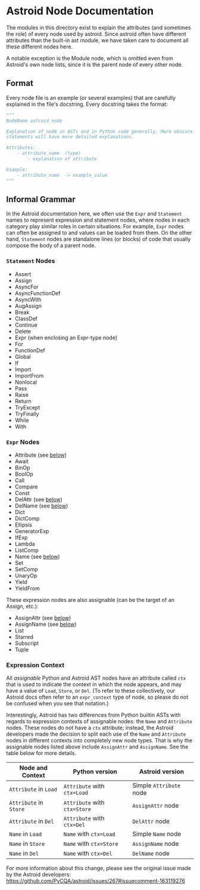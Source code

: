 # Astroid Node Documentation

The modules in this directory exist to explain the attributes (and sometimes
the role) of every node used by astroid.
Since astroid often have different attributes than the built-in ast module,
we have taken care to document all these different nodes here.

A notable exception is the Module node, which is omitted even from Astroid's
own node lists, since it is the parent node of every other node.

## Format

Every node file is an example (or several examples) that are carefully explained in
the file's docstring. Every docstring takes the format:

```python
"""
NodeName astroid node

Explanation of node in ASTs and in Python code generally. More obscure Python
statements will have more detailed explanations.

Attributes:
    - attribute_name  (type)
        - explanation of attribute

Example:
    - attribute_name  -> example_value
"""
```

## Informal Grammar

In the Astroid documentation here, we often use the
`Expr` and `Statement` names to represent expression and statement nodes, where
nodes in each category play similar roles in certain situations. For example,
`Expr` nodes can often be assigned to and values can be loaded from them.
On the other hand, `Statement` nodes are standalone lines (or blocks) of code that
usually compose the body of a parent node.

### `Statement` Nodes

- Assert
- Assign
- AsyncFor
- AsyncFunctionDef
- AsyncWith
- AugAssign
- Break
- ClassDef
- Continue
- Delete
- Expr (when enclosing an Expr-type node)
- For
- FunctionDef
- Global
- If
- Import
- ImportFrom
- Nonlocal
- Pass
- Raise
- Return
- TryExcept
- TryFinally
- While
- With

### `Expr` Nodes

- Attribute (see [below](#expression-context))
- Await
- BinOp
- BoolOp
- Call
- Compare
- Const
- DelAttr (see [below](#expression-context))
- DelName (see [below](#expression-context))
- Dict
- DictComp
- Ellipsis
- GeneratorExp
- IfExp
- Lambda
- ListComp
- Name (see [below](#expression-context))
- Set
- SetComp
- UnaryOp
- Yield
- YieldFrom

These expression nodes are also assignable (can be the target of an Assign, etc.):

- AssignAttr (see [below](#expression-context))
- AssignName (see [below](#expression-context))
- List
- Starred
- Subscript
- Tuple

### Expression Context

All _assignable_ Python and Astroid AST nodes have an attribute called `ctx` that is used
to indicate the context in which the node appears, and may have a value of
`Load`, `Store`, or `Del`. (To refer to these collectively, our Astroid docs
often refer to an `expr_context` type of node, so please do not be confused
when you see that notation.)

Interestingly, Astroid has two differences from Python builtin ASTs with regards
to expression contexts of assignable nodes: the `Name` and `Attribute` nodes.
These nodes do not have a `ctx` attribute; instead, the Astroid developers made
the decision to split each use of the `Name` and `Attribute` nodes in
different contexts into completely new node types. That is why the assignable
nodes listed above include `AssignAttr` and `AssignName`. See the table below
for more details.

| Node and Context       | Python version               | Astroid version         |
| ---------------------- | ---------------------------- | ----------------------- |
| `Attribute` in `Load`  | `Attribute` with `ctx=Load`  | Simple `Attribute` node |
| `Attribute` in `Store` | `Attribute` with `ctx=Store` | `AssignAttr` node       |
| `Attribute` in `Del`   | `Attribute` with `ctx=Del`   | `DelAttr` node          |
| `Name` in `Load`       | `Name` with `ctx=Load`       | Simple `Name` node      |
| `Name` in `Store`      | `Name` with `ctx=Store`      | `AssignName` node       |
| `Name` in `Del`        | `Name` with `ctx=Del`        | `DelName` node          |

For more information about this change, please see the original issue made
by the Astroid developers: https://github.com/PyCQA/astroid/issues/267#issuecomment-163119276
